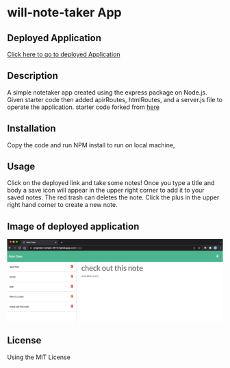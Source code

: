 # will-note-taker App

## Deployed Application
[Click here to go to deployed Application](https://enigmatic-temple-46112.herokuapp.com/)

## Description 
A simple notetaker app created using the express package on Node.js.
Given starter code then added apirRoutes, htmlRoutes, and a server.js file to operate the application. 
starter code forked from [here](https://github.com/coding-boot-camp/miniature-eureka)

## Installation
Copy the code and run NPM install to run on local machine,

## Usage
Click on the deployed link and take some notes! Once you type a title and body a save icon will appear in the upper right corner to add it to your saved notes. 
The red trash can deletes the note. 
Click the plus in the upper right hand corner to create a new note. 


## Image of deployed application
![Screenshot of Deployed App](images/note-taker.png)

## License 
Using the MIT License